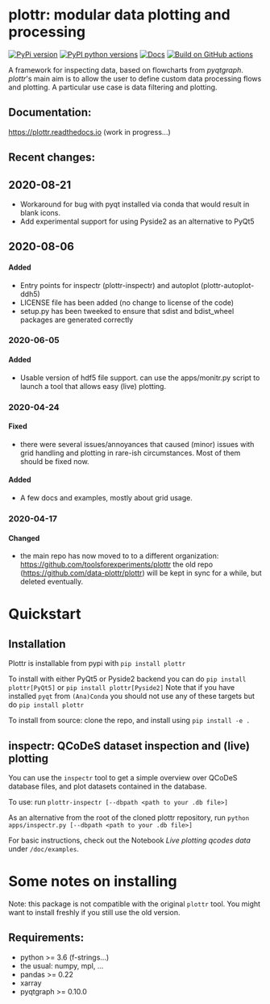 # plottr: modular data plotting and processing

[![PyPi version](https://badge.fury.io/py/plottr.svg)](https://badge.fury.io/py/plottr)
[![PyPI python versions](https://img.shields.io/pypi/pyversions/plottr.svg)](https://pypi.python.org/pypi/plottr/)
[![Docs](https://img.shields.io/badge/read%20-thedocs-ff66b4.svg)](https://plottr.readthedocs.io/en/latest/)
[![Build on GitHub actions](https://github.com/toolsforexperiments/plottr/workflows/Python%20application/badge.svg?branch=master)](https://github.com/toolsforexperiments/plottr/actions)

A framework for inspecting data, based on flowcharts from *pyqtgraph*.
*plottr*'s main aim is to allow the user to define custom data processing flows and plotting.
A particular use case is data filtering and plotting.

## Documentation: 
https://plottr.readthedocs.io (work in progress...)

## Recent changes:

## 2020-08-21

- Workaround for bug with pyqt installed via conda that would result in blank icons.
- Add experimental support for using Pyside2 as an alternative to PyQt5


## 2020-08-06

#### Added
- Entry points for inspectr (plottr-inspectr) and autoplot (plottr-autoplot-ddh5) 
- LICENSE file has been added (no change to license of the code)
- setup.py has been tweeked to ensure that sdist and bdist_wheel packages are generated correctly

### 2020-06-05

#### Added
- Usable version of hdf5 file support. can use the apps/monitr.py script to launch a tool that allows easy (live) plotting.

### 2020-04-24

#### Fixed
- there were several issues/annoyances that caused (minor) issues with grid handling and plotting in rare-ish circumstances. Most of them should be fixed now.

#### Added
- A few docs and examples, mostly about grid usage.

### 2020-04-17

#### Changed
- the main repo has now moved to to a different organization: https://github.com/toolsforexperiments/plottr 
  the old repo (https://github.com/data-plottr/plottr) will be kept in sync for a while, but deleted eventually.

# Quickstart

## Installation

Plottr is installable from pypi with `pip install plottr`

To install with either PyQt5 or Pyside2 backend you can do
``pip install plottr[PyQt5]`` or ``pip install plottr[Pyside2]`` Note that if 
you have installed ``pyqt`` from ``(Ana)Conda`` you should not use any of these
targets but do ``pip install plottr`` 

To install from source: clone the repo, and install using `pip install -e .`

## inspectr: QCoDeS dataset inspection and (live) plotting

You can use the `inspectr` tool to get a simple overview over QCoDeS database
files, and plot datasets contained in the database.

To use: run `plottr-inspectr [--dbpath <path to your .db file>]` 
 
As an alternative from the root of the cloned plottr repository, run `python apps/inspectr.py [--dbpath <path to your .db file>]`

For basic instructions, check out the Notebook *Live plotting qcodes data* under `/doc/examples`.

# Some notes on installing

Note: this package is not compatible with the original `plottr` tool.
You might want to install freshly if you still use the old version.

## Requirements:
* python >= 3.6 (f-strings...)
* the usual: numpy, mpl, ...
* pandas >= 0.22
* xarray
* pyqtgraph >= 0.10.0
